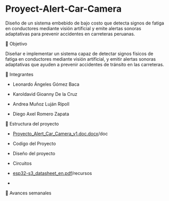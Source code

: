 # Proyect-Alert-Car-Camera
Diseño de un sistema embebido de bajo costo que detecta signos de fatiga en conductores mediante visión artificial y emite alertas sonoras adaptativas para prevenir accidentes en carreteras peruanas.

🎯 Objetivo

Diseñar e implementar un sistema capaz de detectar signos físicos de fatiga en conductores mediante visión artificial, y emitir alertas sonoras adaptativas que ayuden a prevenir accidentes de tránsito en las carreteras.

👥 Integrantes

- Leonardo Ángeles Gómez Baca

-	Karoldavid Gioanny De la Cruz 

- Andrea Muñoz Luján Ripoll 

-	Diego Axel Romero Zapata

 📁 Estructura del proyecto

- [Proyecto_Alert_Car_Camera_v1.doc.docx](https://github.com/user-attachments/files/20845733/Proyecto_Alert_Car_Camera_v1.doc.docx)/doc

- Codigo del Proyecto

- Diseño del proyecto

- Circuitos

- [esp32-s3_datasheet_en.pdf](https://github.com/user-attachments/files/20845739/esp32-s3_datasheet_en.pdf)/recursos

- 

📅 Avances semanales


